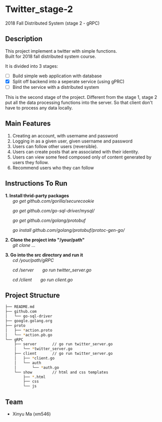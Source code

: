 # Twitter_stage-2
2018 Fall Distributed System (stage 2 - gRPC)

## Description
This project implement a twitter with simple functions.  
Built for 2018 fall distributed system course.

It is divided into 3 stages:
- [ ] Build simple web application with database
- [x] Split off backend into a seperate service (using gPRC)
- [ ] Bind the service with a distributed system

This is the second stage of the project. Different from the stage 1, stage 2 put all the data processing functions into the server. So that client don't have to process any data locally.

## Main Features
1. Creating an account, with username and password
2. Logging in as a given user, given username and password
3. Users can follow other users (reversible).
4. Users can create posts that are associated with their identity.
5. Users can view some feed composed only of content generated by users they follow.
6. Recommend users who they can follow

## Instructions To Run
**1. Install thrid-party packages**   
&nbsp;&nbsp;&nbsp;&nbsp;&nbsp;&nbsp;*go get github.com/gorilla/securecookie*

&nbsp;&nbsp;&nbsp;&nbsp;&nbsp;&nbsp;*go get github.com/go-sql-driver/mysql/*

&nbsp;&nbsp;&nbsp;&nbsp;&nbsp;&nbsp;*go get github.com/golang/protobuf*

&nbsp;&nbsp;&nbsp;&nbsp;&nbsp;&nbsp;*go install github.com/golang/protobuf/protoc-gen-go/*

**2. Clone the project into "/your/path"**  
&nbsp;&nbsp;&nbsp;&nbsp;&nbsp;&nbsp;*git clone ...*  

**3. Go into the src directory and run it**  
&nbsp;&nbsp;&nbsp;&nbsp;&nbsp;&nbsp;*cd /your/path/gRPC*  

&nbsp;&nbsp;&nbsp;&nbsp;&nbsp;&nbsp;*cd /server* 
&nbsp;&nbsp;&nbsp;&nbsp;&nbsp;&nbsp;*go run twitter_server.go*

&nbsp;&nbsp;&nbsp;&nbsp;&nbsp;&nbsp;*cd /client* 
&nbsp;&nbsp;&nbsp;&nbsp;&nbsp;&nbsp;*go run client.go*

## Project Structure
```bash
├── README.md
├── github.com
│   └── go-sql-driver
├── google.golang.org
├── proto
│   ├── *action.proto
│   └── *action.pb.go
└── gRPC
    ├── server       // go run twitter_server.go
    │   └── *twitter_server.go
    ├── client       // go run twitter_server.go
    │   ├── *client.go
    │   └── auth
    │       └── *auth.go
    └── show         // html and css templates
        ├── *.html
        ├── css
        └── js
```

## Team
- Xinyu Ma (xm546)
